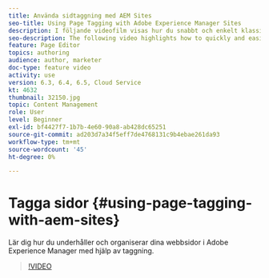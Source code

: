 ```yaml
---
title: Använda sidtaggning med AEM Sites
seo-title: Using Page Tagging with Adobe Experience Manager Sites
description: I följande videofilm visas hur du snabbt och enkelt klassificerar innehåll på en webbplats i Adobe Experience Manager med hjälp av sidtaggar.
seo-description: The following video highlights how to quickly and easily classify content within a website in Adobe Experience Manager using page tags.
feature: Page Editor
topics: authoring
audience: author, marketer
doc-type: feature video
activity: use
version: 6.3, 6.4, 6.5, Cloud Service
kt: 4632
thumbnail: 32150.jpg
topic: Content Management
role: User
level: Beginner
exl-id: bf4427f7-1b7b-4e60-90a8-ab428dc65251
source-git-commit: ad203d7a34f5eff7de4768131c9b4ebae261da93
workflow-type: tm+mt
source-wordcount: '45'
ht-degree: 0%

---
```


# Tagga sidor {#using-page-tagging-with-aem-sites}

Lär dig hur du underhåller och organiserar dina webbsidor i Adobe Experience Manager med hjälp av taggning.

>[!VIDEO](https://video.tv.adobe.com/v/32150?quality=12&learn=on)
